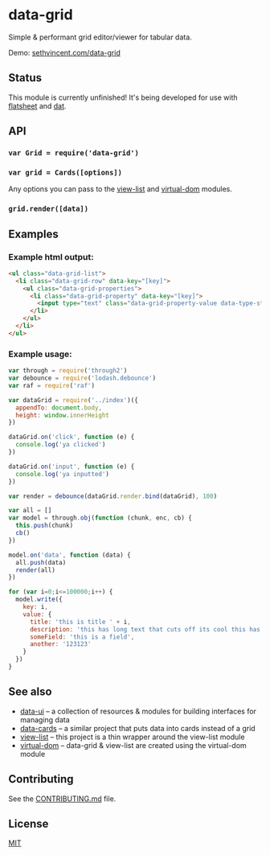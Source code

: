 # data-grid

Simple & performant grid editor/viewer for tabular data. 

Demo: [sethvincent.com/data-grid](http://sethvincent.com/data-grid/)

## Status

This module is currently unfinished! It's being developed for use with [flatsheet](http://github.com/flatsheet/flatsheet) and [dat](http://github.com/maxogden/dat).


## API

### `var Grid = require('data-grid')`

### `var grid = Cards([options])`

Any options you can pass to the [view-list](https://github.com/shama/view-list) and [virtual-dom](https://github.com/Matt-Esch/virtual-dom) modules.

### `grid.render([data])`

## Examples

### Example html output:

```html
<ul class="data-grid-list">
  <li class="data-grid-row" data-key="[key]">
    <ul class="data-grid-properties">
      <li class="data-grid-property" data-key="[key]">
        <input type="text" class="data-grid-property-value data-type-string" data-type="string">
      </li>
    </ul>
  </li>
</ul>
```

### Example usage:

```js
var through = require('through2')
var debounce = require('lodash.debounce')
var raf = require('raf')

var dataGrid = require('../index')({
  appendTo: document.body,
  height: window.innerHeight
})

dataGrid.on('click', function (e) {
  console.log('ya clicked')
})

dataGrid.on('input', function (e) {
  console.log('ya inputted')
})

var render = debounce(dataGrid.render.bind(dataGrid), 100)

var all = []
var model = through.obj(function (chunk, enc, cb) {
  this.push(chunk)
  cb()
})

model.on('data', function (data) {
  all.push(data)
  render(all)
})

for (var i=0;i<=100000;i++) {
  model.write({
    key: i,
    value: {
      title: 'this is title ' + i,
      description: 'this has long text that cuts off its cool this has long text that cuts off its cool this has long text that cuts off its cool this has long text that cuts off its cool this has long text that cuts off its cool ',
      someField: 'this is a field',
      another: '123123'
    }
  })
}
```

## See also

- [data-ui](https://github.com/sethvincent/data-ui) – a collection of resources & modules for building interfaces for managing data
- [data-cards](https://github.com/sethvincent/data-cards) – a similar project that puts data into cards instead of a grid
- [view-list](https://github.com/shama/view-list) – this project is a thin wrapper around the view-list module
- [virtual-dom](https://github.com/Matt-Esch/virtual-dom) – data-grid & view-list are created using the virtual-dom module

## Contributing

See the [CONTRIBUTING.md](CONTRIBUTING.md) file.

## License

[MIT](LICENSE.md)